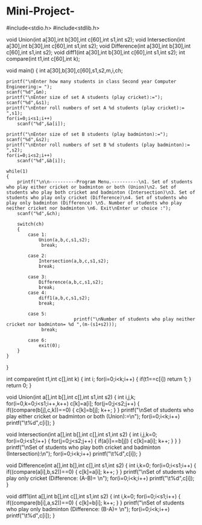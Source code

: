 # Mini-Project-

#include<stdio.h>
#include<stdlib.h>

void Union(int a[30],int b[30],int c[60],int s1,int s2);
void Intersection(int a[30],int b[30],int c[60],int s1,int s2);
void Difference(int a[30],int b[30],int c[60],int s1,int s2);
void diff1(int a[30],int b[30],int c[60],int s1,int s2);
int compare(int t1,int c[60],int k);

void main()
{
	int a[30],b[30],c[60],s1,s2,m,i,ch;

	printf("\nEnter how many students in class Second year Computer Engineering:= ");
	scanf("%d",&m);
	printf("\nEnter size of set A students (play cricket):=");
	scanf("%d",&s1);
	printf("\nEnter roll numbers of set A %d students (play cricket):= ",s1);
	for(i=0;i<s1;i++)
		scanf("%d",&a[i]);

	printf("\nEnter size of set B students (play badminton):=");
	scanf("%d",&s2);
	printf("\nEnter roll numbers of set B %d students (play badminton):= ",s2);
	for(i=0;i<s2;i++)
		scanf("%d",&b[i]);

	while(1)
	{
		printf("\n\n----------Program Menu.----------\n1. Set of students who play either cricket or badminton or both (Union)\n2. Set of students who play both cricket and badminton (Intersection)\n3. Set of students who play only cricket (Difference)\n4. Set of students who play only badminton (Difference) \n5. Number of students who play neither cricket nor badminton \n6. Exit\nEnter ur choice :");
		scanf("%d",&ch);
		
		switch(ch)
		{
			case 1:
				Union(a,b,c,s1,s2);
				 break;

			case 2:
				Intersection(a,b,c,s1,s2);
				break;

			case 3:
				Difference(a,b,c,s1,s2);
				break;
			case 4:
				diff1(a,b,c,s1,s2);
				break;

			case 5:
                             printf("\nNumber of students who play neither cricket nor badminton= %d ",(m-(s1+s2)));
			     break;

			case 6:	
				exit(0);
		}
	}
}

int compare(int t1,int c[],int k)
{
	int i;
	for(i=0;i<k;i++)
	{
		if(t1==c[i])
			return 1;
	}
	return 0;
}

void Union(int a[],int b[],int c[],int s1,int s2)
{
	int i,j,k;
	for(i=0,k=0;i<s1;i++,k++)
		c[k]=a[i];
	for(j=0;j<s2;j++)
	{
		if((compare(b[j],c,k))==0)
		{
			c[k]=b[j];
			k++;
		}
	}
	printf("\nSet of students who play either cricket or badminton or both (Union):=\n");
	for(i=0;i<k;i++)
		printf("\t%d",c[i]);
}

void Intersection(int a[],int b[],int c[],int s1,int s2)
{
	int i,j,k=0;
	for(i=0;i<s1;i++)
	{
		for(j=0;j<s2;j++)
		{
			if(a[i]==b[j])
			{
				c[k]=a[i];
				k++;
			}
		}
	}
	printf("\nSet of students who play both cricket and badminton (Intersection):\n");
	for(i=0;i<k;i++)
		printf("\t%d",c[i]);
}

void Difference(int a[],int b[],int c[],int s1,int s2)
{
	int i,k=0;
	for(i=0;i<s1;i++)
	{
		if((compare(a[i],b,s2))==0)
		{
			c[k]=a[i];
			k++;
		}
	}
	printf("\nSet of students who play only cricket (Difference: (A-B)= \n");
	for(i=0;i<k;i++)
		printf("\t%d",c[i]);
}

void diff1(int a[],int b[],int c[],int s1,int s2)
{
	int i,k=0;
	for(i=0;i<s1;i++)
	{
		if((compare(b[i],a,s2))==0)
		{
			c[k]=b[i];
			k++;
		}
	}
	printf("\nSet of students who play only badminton (Difference: (B-A)= \n");
	for(i=0;i<k;i++)
		printf("\t%d",c[i]);
}
